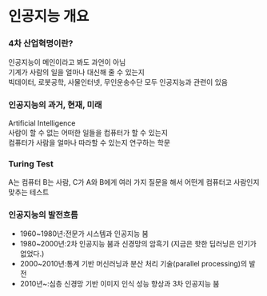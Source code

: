 # 인공지능 개요

### 4차 산업혁명이란?
인공지능이 메인이라고 봐도 과언이 아님  
기계가 사람의 일을 얼마나 대신해 줄 수 있는지  
빅데이터, 로봇공학, 사물인터넷, 무인운송수단 모두 인공지능과 관련이 있음  

###  인공지능의 과거, 현재, 미래
Artificial Intelligence  
사람이 할 수 없는 어떠한 일들을 컴퓨터가 할 수 있는지  
컴퓨터가 사람을 얼마나 따라할 수 있는지 연구하는 학문  

### Turing Test
A는 컴퓨터 B는 사람, C가 A와 B에게 여러 가지 질문을 해서 어떤게 컴퓨터고 사람인지 맞추는 테스트  

### 인공지능의 발전흐름
- 1960~1980년:전문가 시스템과 인공지능 붐
- 1980~2000년:2차 인공지능 붐과 신경망의 암흑기 (지금은 핫한 딥러닝은 인기가 없었다.)
- 2000~2010년:통계 기반 머신러닝과 분산 처리 기술(parallel processing)의 발전
- 2010년~:심층 신경망 기반 이미지 인식 성능 향상과 3차 인공지능 붐
